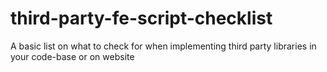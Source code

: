 # third-party-fe-script-checklist
A basic list on what to check for when implementing third party libraries in your code-base or on website
